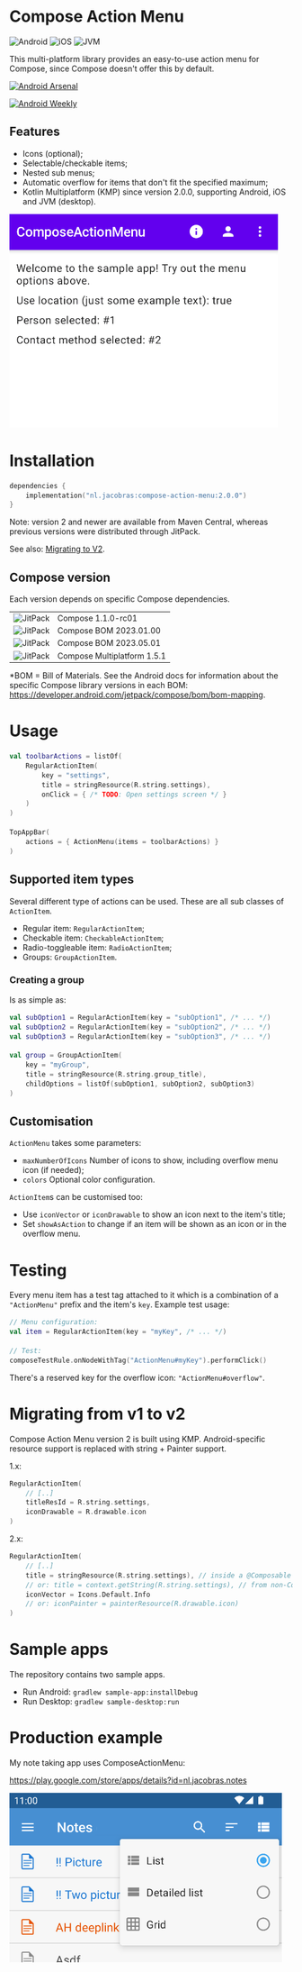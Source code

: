 # Compose Action Menu

![Android](https://img.shields.io/badge/-android-6EDB8D.svg?style=flat)
![iOS](http://img.shields.io/badge/-ios-CDCDCD.svg?style=flat)
![JVM](https://img.shields.io/badge/-jvm-DB413D.svg?style=flat)

This multi-platform library provides an easy-to-use action menu for Compose, since Compose doesn't offer this by default.

[![Android Arsenal]( https://img.shields.io/badge/Android%20Arsenal-ComposeActionMenu-green.svg?style=flat )]( https://android-arsenal.com/details/1/8261 )

[![Android Weekly](https://androidweekly.net/issues/issue-499/badge)](https://androidweekly.net/issues/issue-499/)

## Features

- Icons (optional);
- Selectable/checkable items;
- Nested sub menus;
- Automatic overflow for items that don't fit the specified maximum;
- Kotlin Multiplatform (KMP) since version 2.0.0, supporting Android, iOS and JVM (desktop).

![Animated preview image](preview.gif)

# Installation

```kotlin
dependencies {
    implementation("nl.jacobras:compose-action-menu:2.0.0")
}
```

Note: version 2 and newer are available from Maven Central, whereas previous versions were distributed through JitPack.

See also: [Migrating to V2](#migrating-from-v1-to-v2).

## Compose version

Each version depends on specific Compose dependencies.

<table>
 <tr>
  <td><img alt="JitPack" src="https://img.shields.io/badge/jitpack-v1.0.0-blue"></td><td>Compose 1.1.0-rc01</td>
 </tr>
 <tr>
  <td><img alt="JitPack" src="https://img.shields.io/badge/jitpack-v1.1.0-blue"></td><td>Compose BOM 2023.01.00</td>
 </tr>
 <tr>
  <td><img alt="JitPack" src="https://img.shields.io/badge/jitpack-v1.2.0-blue"></td><td>Compose BOM 2023.05.01</td>
 </tr>
 <tr>
  <td><img alt="JitPack" src="https://img.shields.io/badge/mavencentral-v2.0.0-blue"></td><td>Compose Multiplatform 1.5.1</td>
 </tr>
</table>

*BOM = Bill of Materials. See the Android docs for information about the specific Compose library versions in each
BOM: https://developer.android.com/jetpack/compose/bom/bom-mapping.

# Usage

```kotlin
val toolbarActions = listOf(
    RegularActionItem(
        key = "settings",
        title = stringResource(R.string.settings),
        onClick = { /* TODO: Open settings screen */ }
    )
)

TopAppBar(
    actions = { ActionMenu(items = toolbarActions) }
)
```

## Supported item types

Several different type of actions can be used. These are all sub classes of `ActionItem`.

- Regular item: `RegularActionItem`;
- Checkable item: `CheckableActionItem`;
- Radio-toggleable item: `RadioActionItem`;
- Groups: `GroupActionItem`.

### Creating a group

Is as simple as:

```kotlin
val subOption1 = RegularActionItem(key = "subOption1", /* ... */)
val subOption2 = RegularActionItem(key = "subOption2", /* ... */)
val subOption3 = RegularActionItem(key = "subOption3", /* ... */)

val group = GroupActionItem(
    key = "myGroup",
    title = stringResource(R.string.group_title),
    childOptions = listOf(subOption1, subOption2, subOption3)
)
```

## Customisation

`ActionMenu` takes some parameters:

- `maxNumberOfIcons` Number of icons to show, including overflow menu icon (if needed);
- `colors` Optional color configuration.

`ActionItem`s can be customised too:

- Use `iconVector` or `iconDrawable` to show an icon next to the item's title;
- Set `showAsAction` to change if an item will be shown as an icon or in the overflow menu.

# Testing

Every menu item has a test tag attached to it which is a combination of a `"ActionMenu"` prefix and the item's `key`. Example test usage:

```kotlin
// Menu configuration:
val item = RegularActionItem(key = "myKey", /* ... */)

// Test:
composeTestRule.onNodeWithTag("ActionMenu#myKey").performClick()
```

There's a reserved key for the overflow icon: `"ActionMenu#overflow"`.

# Migrating from v1 to v2

Compose Action Menu version 2 is built using KMP. Android-specific resource support is replaced with string + Painter support.

1.x:

```kotlin
RegularActionItem(
    // [..]
    titleResId = R.string.settings,
    iconDrawable = R.drawable.icon
)
```

2.x:

```kotlin
RegularActionItem(
    // [..]
    title = stringResource(R.string.settings), // inside a @Composable
    // or: title = context.getString(R.string.settings), // from non-Compose context
    iconVector = Icons.Default.Info
    // or: iconPainter = painterResource(R.drawable.icon)
)
```

# Sample apps

The repository contains two sample apps.

* Run Android: `gradlew sample-app:installDebug`
* Run Desktop: `gradlew sample-desktop:run`

# Production example

My note taking app uses ComposeActionMenu:

<https://play.google.com/store/apps/details?id=nl.jacobras.notes>

![](preview_notes.png)